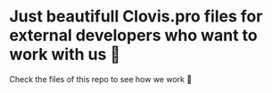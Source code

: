# Just beautifull Clovis.pro files for external developers who want to work with us 🎁

Check the files of this repo to see how we work 👐



